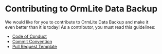 # Contributing to OrmLite Data Backup

We would like for you to contribute to OrmLite Data Backup and make it even better than it is today! As a contributor, you must read this guidelines:

* [Code of Conduct](./CODE_OF_CONDUCT.md)
* [Commit Convention](https://github.com/fartem/repository-rules/blob/master/commit-convention/COMMIT_CONVENTION.md)
* [Pull Request Template](./.github/pull_request_template.md)
